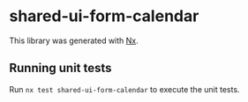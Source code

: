 # shared-ui-form-calendar

This library was generated with [Nx](https://nx.dev).

## Running unit tests

Run `nx test shared-ui-form-calendar` to execute the unit tests.
